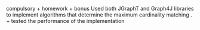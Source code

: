 compulsory + homework + bonus
Used both JGraphT and Graph4J libraries to implement algorithms that determine the maximum cardinality matching . + tested the performance of the implementation 